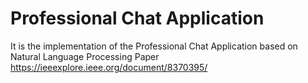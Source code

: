 # Professional Chat Application

It is the implementation of the Professional Chat Application based on Natural Language Processing Paper
https://ieeexplore.ieee.org/document/8370395/
